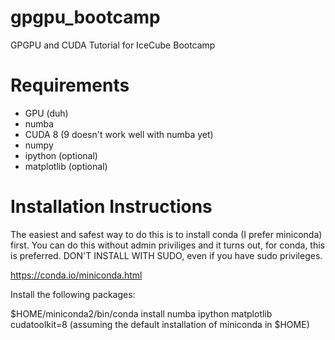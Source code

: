 # gpgpu_bootcamp
GPGPU and CUDA Tutorial for IceCube Bootcamp

Requirements
============
* GPU (duh)
* numba
* CUDA 8 (9 doesn't work well with numba yet)
* numpy
* ipython (optional)
* matplotlib (optional)

Installation Instructions
=========================
The easiest and safest way to do this is to install conda (I prefer miniconda) first.
You can do this without admin priviliges and it turns out, for conda, this is preferred.
DON'T INSTALL WITH SUDO, even if you have sudo privileges.

https://conda.io/miniconda.html

Install the following packages:

$HOME/miniconda2/bin/conda install numba ipython matplotlib cudatoolkit=8
(assuming the default installation of miniconda in $HOME)